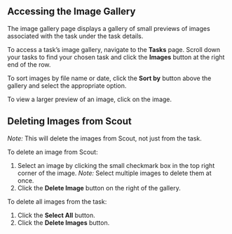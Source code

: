 ## Accessing the Image Gallery

The image gallery page displays a gallery of small previews of images associated with the task under the task details.

To access a task’s image gallery, navigate to the **Tasks** page. Scroll down your tasks to find your chosen task and click the **Images** button at the right end of the row.

To sort images by file name or date, click the **Sort by** button above the gallery and select the appropriate option.

To view a larger preview of an image, click on the image.

## Deleting Images from Scout

*Note:* This will delete the images from Scout, not just from the task.

To delete an image from Scout:

1. Select an image by clicking the small checkmark box in the top right corner of the image. *Note:* Select multiple images to delete them at once.
2. Click the **Delete Image** button on the right of the gallery.

To delete all images from the task:

1. Click the **Select All** button.
2. Click the **Delete Images** button.